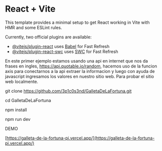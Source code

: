 # React + Vite

This template provides a minimal setup to get React working in Vite with HMR and some ESLint rules.

Currently, two official plugins are available:

- [@vitejs/plugin-react](https://github.com/vitejs/vite-plugin-react/blob/main/packages/plugin-react/README.md) uses [Babel](https://babeljs.io/) for Fast Refresh
- [@vitejs/plugin-react-swc](https://github.com/vitejs/vite-plugin-react-swc) uses [SWC](https://swc.rs/) for Fast Refresh



En este primer ejemplo estamos usando una api en internet que nos da frases en ingles, https://api.quotable.io/random, hacemos uso de la funcion axis para conectarnos a la api extraer la informacion y luego con ayuda de javascript ingresamos los valores en nuestro sitio web. Para probar el sitio web  localmente.

git clone https://github.com/3p1c0s3nd/GalletaDeLaFortuna.git

cd GalletaDeLaFortuna

npm install

npm run dev



DEMO

[https://galleta-de-la-fortuna-pi.vercel.app/](https://galleta-de-la-fortuna-pi.vercel.app/)
